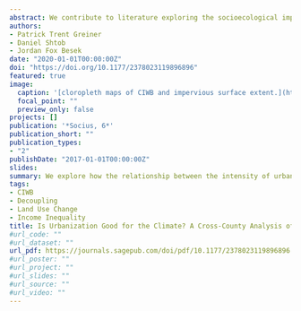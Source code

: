 ```yaml
---
abstract: We contribute to literature exploring the socioecological impact of urban development as a multidimensional project, one in which changes to landscape features complement changes in demographic and administrative measures to co-constitute the socioecological impact of urbanity. We use a random coefficients modeling approach to examine U.S. relationships between the intensity of impervious surface within a county, population density in impervious areas, and carbon intensity of well-being (CIWB)—here constructed using industrial emissions. We then explore the moderating association that another component of social settlement patterns, household median income, has on the impervious surface–population density–CIWB nexus. Findings suggest that landscapes featuring greater development of impervious surface are associated with increased CIWB. Further exploration indicates that income acts to attenuate the association of urban space and CIWB. Ultimately, we argue that such attenuation indicates that more affluent areas are able to shift production-based processes associated with urban forms to less affluent areas.
authors:
- Patrick Trent Greiner
- Daniel Shtob
- Jordan Fox Besek
date: "2020-01-01T00:00:00Z"
doi: "https://doi.org/10.1177/2378023119896896"
featured: true
image:
  caption: '[cloropleth maps of CIWB and impervious surface extent.](https://journals.sagepub.com/doi/full/10.1177/2378023119896896)'
  focal_point: ""
  preview_only: false
projects: []
publication: '*Socius, 6*'
publication_short: ""
publication_types:
- "2"
publishDate: "2017-01-01T00:00:00Z"
slides:
summary: We explore how the relationship between the intensity of urban development and the environmental intensity of social activity hinges upon the composition of the various dimensions of urban change (e.g., the extent and concentration of the built environment, the size and density of resident populations, and the availability of social resources).
tags:
- CIWB
- Decoupling
- Land Use Change
- Income Inequality
title: Is Urbanization Good for the Climate? A Cross-County Analysis of Impervious Surface, Affluence, and the Carbon Intensity of Well-Being
#url_code: ""
#url_dataset: ""
url_pdf: https://journals.sagepub.com/doi/pdf/10.1177/2378023119896896
#url_poster: ""
#url_project: ""
#url_slides: ""
#url_source: ""
#url_video: ""
---
```


